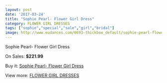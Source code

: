 ```yaml
---
layout: post
date: '2017-03-24'
title: "Sophie Pearl- Flower Girl Dress"
category: FLOWER GIRL DRESSES
tags: ["sophie","special","sale","girl","bridal"]
image: http://www.eudances.com/6693-thickbox_default/sophie-pearl-flower-girl-dress.jpg
---
```

Sophie Pearl- Flower Girl Dress

On Sales: **$221.99**
<a href="https://www.eudances.com/en/flower-girl-dresses/2471-sophie-pearl-flower-girl-dress.html"><amp-img layout="responsive" width="600" height="600" src="//www.eudances.com/6693-thickbox_default/sophie-pearl-flower-girl-dress.jpg" alt="Sophie Pearl- Flower Girl Dress 0" /></a>
<a href="https://www.eudances.com/en/flower-girl-dresses/2471-sophie-pearl-flower-girl-dress.html"><amp-img layout="responsive" width="600" height="600" src="//www.eudances.com/6697-thickbox_default/sophie-pearl-flower-girl-dress.jpg" alt="Sophie Pearl- Flower Girl Dress 1" /></a>
<a href="https://www.eudances.com/en/flower-girl-dresses/2471-sophie-pearl-flower-girl-dress.html"><amp-img layout="responsive" width="600" height="600" src="//www.eudances.com/6696-thickbox_default/sophie-pearl-flower-girl-dress.jpg" alt="Sophie Pearl- Flower Girl Dress 2" /></a>
<a href="https://www.eudances.com/en/flower-girl-dresses/2471-sophie-pearl-flower-girl-dress.html"><amp-img layout="responsive" width="600" height="600" src="//www.eudances.com/6695-thickbox_default/sophie-pearl-flower-girl-dress.jpg" alt="Sophie Pearl- Flower Girl Dress 3" /></a>
<a href="https://www.eudances.com/en/flower-girl-dresses/2471-sophie-pearl-flower-girl-dress.html"><amp-img layout="responsive" width="600" height="600" src="//www.eudances.com/6694-thickbox_default/sophie-pearl-flower-girl-dress.jpg" alt="Sophie Pearl- Flower Girl Dress 4" /></a>

Buy it: [Sophie Pearl- Flower Girl Dress](https://www.eudances.com/en/flower-girl-dresses/2471-sophie-pearl-flower-girl-dress.html "Sophie Pearl- Flower Girl Dress")

View more: [FLOWER GIRL DRESSES](https://www.eudances.com/en/30-flower-girl-dresses "FLOWER GIRL DRESSES")